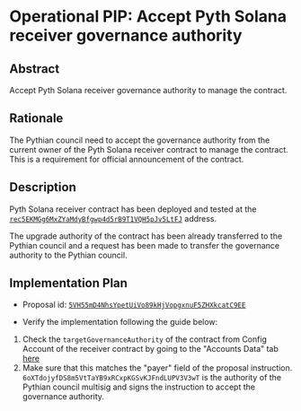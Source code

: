 # Operational PIP: Accept Pyth Solana receiver governance authority

## Abstract

Accept Pyth Solana receiver governance authority to manage the contract.

## Rationale

The Pythian council need to accept the governance authority from the current owner of the Pyth Solana receiver contract to manage the contract.
This is a requirement for official announcement of the contract.

## Description

Pyth Solana receiver contract has been deployed and tested at the
[`rec5EKMGg6MxZYaMdyBfgwp4d5rB9T1VQH5pJv5LtFJ`](https://solscan.io/account/rec5EKMGg6MxZYaMdyBfgwp4d5rB9T1VQH5pJv5LtFJ) address.

The upgrade authority of the contract has been already transferred to the Pythian council and a request has been made to transfer
the governance authority to the Pythian council.

## Implementation Plan

* Proposal id: [`5VH55mD4NhsYpetUiVo89kHjVopgxnuF5ZHXkcatC9EE`](https://proposals.pyth.network/?tab=proposals&proposal=5VH55mD4NhsYpetUiVo89kHjVopgxnuF5ZHXkcatC9EE)

* Verify the implementation following the guide below:

1. Check the `targetGovernanceAuthority` of the contract from Config Account of the receiver contract by going to the "Accounts Data" tab
   [here](https://solscan.io/account/rec5EKMGg6MxZYaMdyBfgwp4d5rB9T1VQH5pJv5LtFJ#accountsData)
2. Make sure that this matches the "payer" field of the proposal instruction. `6oXTdojyfDS8m5VtTaYB9xRCxpKGSvKJFndLUPV3V3wT` is the authority of
   the Pythian council multisig and signs the instruction to accept the governance authority.

